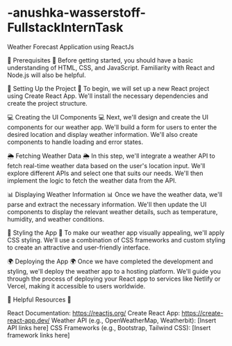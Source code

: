 # -anushka-wasserstoff-FullstackInternTask
Weather Forecast Application using ReactJs


🔧 Prerequisites 🔧
Before getting started, you should have a basic understanding of HTML, CSS, and JavaScript. Familiarity with React and Node.js will also be helpful.

🚀 Setting Up the Project 🚀
To begin, we will set up a new React project using Create React App. We'll install the necessary dependencies and create the project structure.

💻 Creating the UI Components 💻
Next, we'll design and create the UI components for our weather app. We'll build a form for users to enter the desired location and display weather information. We'll also create components to handle loading and error states.

🌦 Fetching Weather Data 🌦
In this step, we'll integrate a weather API to fetch real-time weather data based on the user's location input. We'll explore different APIs and select one that suits our needs. We'll then implement the logic to fetch the weather data from the API.

📊 Displaying Weather Information 📊
Once we have the weather data, we'll parse and extract the necessary information. We'll then update the UI components to display the relevant weather details, such as temperature, humidity, and weather conditions.

🎨 Styling the App 🎨
To make our weather app visually appealing, we'll apply CSS styling. We'll use a combination of CSS frameworks and custom styling to create an attractive and user-friendly interface.

🌍 Deploying the App 🌍
Once we have completed the development and styling, we'll deploy the weather app to a hosting platform. We'll guide you through the process of deploying your React app to services like Netlify or Vercel, making it accessible to users worldwide.



🔗 Helpful Resources 🔗

React Documentation: https://reactjs.org/
Create React App: https://create-react-app.dev/
Weather API (e.g., OpenWeatherMap, Weatherbit): [Insert API links here]
CSS Frameworks (e.g., Bootstrap, Tailwind CSS): [Insert framework links here]

